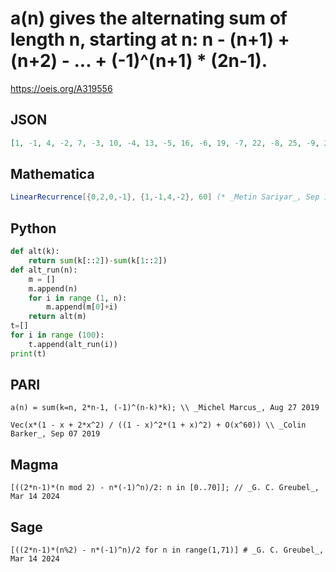 # a\(n\) gives the alternating sum of length n, starting at n: n \- \(n\+1\) \+ \(n\+2\) \- \.\.\. \+ \(\-1\)^\(n\+1\) \* \(2n\-1\)\.
https://oeis.org/A319556
## JSON
```JSON
[1, -1, 4, -2, 7, -3, 10, -4, 13, -5, 16, -6, 19, -7, 22, -8, 25, -9, 28, -10, 31, -11, 34, -12, 37, -13, 40, -14, 43, -15, 46, -16, 49, -17, 52, -18, 55, -19, 58, -20, 61, -21, 64, -22, 67, -23, 70, -24, 73, -25, 76, -26, 79, -27, 82, -28, 85, -29, 88, -30]
```
## Mathematica
```Mathematica
LinearRecurrence[{0,2,0,-1}, {1,-1,4,-2}, 60] (* _Metin Sariyar_, Sep 15 2019 *)
```
## Python
```Python
def alt(k):
    return sum(k[::2])-sum(k[1::2])
def alt_run(n):
    m = []
    m.append(n)
    for i in range (1, n):
        m.append(m[0]+i)
    return alt(m)
t=[]
for i in range (100):
    t.append(alt_run(i))
print(t)
```
## PARI
```PARI
a(n) = sum(k=n, 2*n-1, (-1)^(n-k)*k); \\ _Michel Marcus_, Aug 27 2019
```
```PARI
Vec(x*(1 - x + 2*x^2) / ((1 - x)^2*(1 + x)^2) + O(x^60)) \\ _Colin Barker_, Sep 07 2019
```
## Magma
```Magma
[((2*n-1)*(n mod 2) - n*(-1)^n)/2: n in [0..70]]; // _G. C. Greubel_, Mar 14 2024
```
## Sage
```Sage
[((2*n-1)*(n%2) - n*(-1)^n)/2 for n in range(1,71)] # _G. C. Greubel_, Mar 14 2024
```
